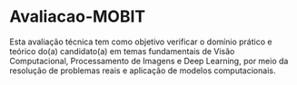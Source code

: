 # Avaliacao-MOBIT
Esta avaliação técnica tem como objetivo verificar o domínio prático e teórico do(a) candidato(a) em temas fundamentais de Visão Computacional, Processamento de Imagens e Deep Learning, por meio da resolução de problemas reais e aplicação de modelos computacionais.
